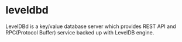 leveldbd
========

LevelDBd is a key/value database server which provides REST API and RPC(Protocol Buffer) service backed up with LevelDB engine.
